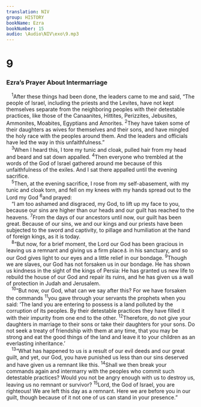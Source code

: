 ```yaml
---
translation: NIV
group: HISTORY
bookName: Ezra 
bookNumber: 15
audio: \Audio\NIV\exo\9.mp3
---
```


<div class="title"><h1>9</h1><h3>Ezra’s Prayer About Intermarriage </h3></div>
<span class="verse exo_9_1"> <sup>1</sup>After these things had been done, the leaders came to me and said, “The people of Israel, including the priests and the Levites, have not kept themselves separate from the neighboring peoples with their detestable practices, like those of the Canaanites, Hittites, Perizzites, Jebusites, Ammonites, Moabites, Egyptians and Amorites. </span>
<span class="verse exo_9_2"><sup>2</sup>They have taken some of their daughters as wives for themselves and their sons, and have mingled the holy race with the peoples around them. And the leaders and officials have led the way in this unfaithfulness.” <br/></span>
<span class="verse exo_9_3"> <sup>3</sup>When I heard this, I tore my tunic and cloak, pulled hair from my head and beard and sat down appalled. </span>
<span class="verse exo_9_4"><sup>4</sup>Then everyone who trembled at the words of the God of Israel gathered around me because of this unfaithfulness of the exiles. And I sat there appalled until the evening sacrifice. <br/></span>
<span class="verse exo_9_5"> <sup>5</sup>Then, at the evening sacrifice, I rose from my self-abasement, with my tunic and cloak torn, and fell on my knees with my hands spread out to the Lord my God </span>
<span class="verse exo_9_6"><sup>6</sup>and prayed: <br/> “I am too ashamed and disgraced, my God, to lift up my face to you, because our sins are higher than our heads and our guilt has reached to the heavens. </span>
<span class="verse exo_9_7"><sup>7</sup>From the days of our ancestors until now, our guilt has been great. Because of our sins, we and our kings and our priests have been subjected to the sword and captivity, to pillage and humiliation at the hand of foreign kings, as it is today. <br/></span>
<span class="verse exo_9_8"> <sup>8</sup>“But now, for a brief moment, the Lord our God has been gracious in leaving us a remnant and giving us a firm place<a data-toggle="tooltip" data-placement="bottom" title="Or a foothold">⚓</a> in his sanctuary, and so our God gives light to our eyes and a little relief in our bondage. </span>
<span class="verse exo_9_9"><sup>9</sup>Though we are slaves, our God has not forsaken us in our bondage. He has shown us kindness in the sight of the kings of Persia: He has granted us new life to rebuild the house of our God and repair its ruins, and he has given us a wall of protection in Judah and Jerusalem. <br/></span>
<span class="verse exo_9_10"> <sup>10</sup>“But now, our God, what can we say after this? For we have forsaken the commands </span>
<span class="verse exo_9_11"><sup>11</sup>you gave through your servants the prophets when you said: ‘The land you are entering to possess is a land polluted by the corruption of its peoples. By their detestable practices they have filled it with their impurity from one end to the other. </span>
<span class="verse exo_9_12"><sup>12</sup>Therefore, do not give your daughters in marriage to their sons or take their daughters for your sons. Do not seek a treaty of friendship with them at any time, that you may be strong and eat the good things of the land and leave it to your children as an everlasting inheritance.’ <br/></span>
<span class="verse exo_9_13"> <sup>13</sup>“What has happened to us is a result of our evil deeds and our great guilt, and yet, our God, you have punished us less than our sins deserved and have given us a remnant like this. </span>
<span class="verse exo_9_14"><sup>14</sup>Shall we then break your commands again and intermarry with the peoples who commit such detestable practices? Would you not be angry enough with us to destroy us, leaving us no remnant or survivor? </span>
<span class="verse exo_9_15"><sup>15</sup>Lord, the God of Israel, you are righteous! We are left this day as a remnant. Here we are before you in our guilt, though because of it not one of us can stand in your presence.” <br/></span>

